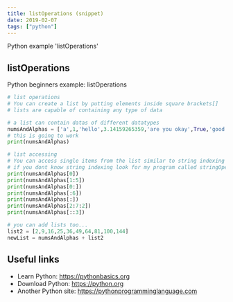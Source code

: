 ```yaml
---
title: listOperations (snippet)
date: 2019-02-07
tags: ["python"]
---
```

Python example 'listOperations'


## listOperations

Python beginners example: listOperations

```python
# list operations
# You can create a list by putting elements inside square brackets[]
# lists are capable of containing any type of data

# a list can contain datas of different datatypes
numsAndAlphas = ['a',1,'hello',3.14159265359,'are you okay',True,'good',False]
# this is going to work
print(numsAndAlphas)

# list accessing
# You can access single items from the list similar to string indexing
# if you dont know string indexing look for my program called stringOperations.py
print(numsAndAlphas[0])
print(numsAndAlphas[1:5])
print(numsAndAlphas[0:])
print(numsAndAlphas[:6])
print(numsAndAlphas[:])
print(numsAndAlphas[2:7:2])
print(numsAndAlphas[::3])

# you can add lists too...
list2 = [2,9,16,25,36,49,64,81,100,144]
newList = numsAndAlphas + list2


```

## Useful links

- Learn Python: https://pythonbasics.org
- Download Python: https://python.org
- Another Python site: https://pythonprogramminglanguage.com

